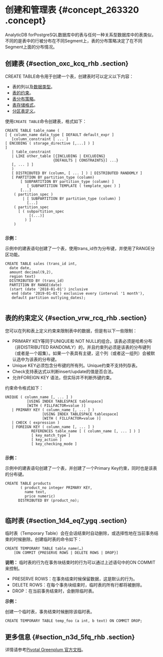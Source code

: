 # 创建和管理表 {#concept_263320 .concept}

AnalyticDB forPostgreSQL数据库中的表与任何一种关系型数据库中的表类似，不同的是表中的行被分布在不同Segment上，表的分布策略决定了在不同Segment上面的分布情况。

## 创建表 {#section_oxc_kcq_rhb .section}

CREATE TABLE命令用于创建一个表，创建表时可以定义以下内容：

-   表的列以及[数据类型](cn.zh-CN/用户指南/数据类型.md#)。
-   [表的约束](https://help.aliyun.com/document_detail/118150.html?section-wlh-fdq-rhb#h2-url-2)。
-   [表分布策略](cn.zh-CN/用户指南/定义数据库对象/表分布策略.md#)。
-   [表存储格式](cn.zh-CN/用户指南/定义数据库对象/表存储格式.md#)。
-   [分区表定义](cn.zh-CN/用户指南/定义数据库对象/表分区.md#)。

使用`CREATE TABLE`命令创建表，格式如下：

```
CREATE TABLE table_name ( 
[ { column_name data_type [ DEFAULT default_expr ] 
   [column_constraint [ ... ]
[ ENCODING ( storage_directive [,...] ) ]
] 
   | table_constraint                                 
   | LIKE other_table [{INCLUDING | EXCLUDING}        
                      {DEFAULTS | CONSTRAINTS}] ...}
   [, ... ] ]
   )
   [ DISTRIBUTED BY (column, [ ... ] ) | DISTRIBUTED RANDOMLY ]          
   [ PARTITION BY partition_type (column)                                 
       [ SUBPARTITION BY partition_type (column) ] 
          [ SUBPARTITION TEMPLATE ( template_spec ) ]
       [...]
    ( partition_spec ) 
        | [ SUBPARTITION BY partition_type (column) ]
          [...]
    ( partition_spec
      [ ( subpartition_spec
           [(...)] 
         ) ] 
    )
				
```

**示例：**

示例中的建表语句创建了一个表，使用trans\_id作为分布键，并使用了RANGE分区功能。

```
CREATE TABLE sales (trans_id int,
  date date, 
  amount decimal(9,2), 
  region text)
  DISTRIBUTED BY (trans_id)  
  PARTITION BY RANGE(date)    
  (start (date '2018-01-01') inclusive
   end (date '2019-01-01') exclusive every (interval '1 month'),
   default partition outlying_dates); 
				
```

## 表的约束定义 {#section_vrw_rcq_rhb .section}

您可以在列和表上定义约束来限制表中的数据，但是有以下一些限制：

-   PRIMARY KEY等同于UNIQUE和 NOT NULL的组合。该表必须是哈希分布（非DISTRIBUTED RANDOMLY）的，并且约束列必须是该表的分布键列（或者是一个超集）。如果一个表具有主键，这个列（或者这一组列）会被默认选中为该表的分布键。
-   Unique KEY必须包含分布键的所有列。Unique约束不支持列存表。
-   Check支持表达式以判断insert/update的值是否合法。
-   允许FOREIGN KEY 语法，但实际并不判断外键约束。

约束命令格式如下：

```
UNIQUE ( column_name [, ... ] )
          [USING INDEX TABLESPACE tablespace] 
          [WITH ( FILLFACTOR=value )] 
   | PRIMARY KEY ( column_name [, ... ] ) 
                 [USING INDEX TABLESPACE tablespace] 
                 [WITH ( FILLFACTOR=value )] 
   | CHECK ( expression )
   | FOREIGN KEY ( column_name [, ... ] )
            REFERENCES table_name [ ( column_name [, ... ] ) ]
            [ key_match_type ]
            [ key_action ]
            [ key_checking_mode ]
				
```

**示例：**

示例中的建表语句创建了一个表，并创建了一个Primary Key约束，同时也是该表的分布键。

```
CREATE TABLE products 
       ( product_no integer PRIMARY KEY, 
         name text, 
         price numeric)
      DISTRIBUTED BY (product_no);
				
```

## 临时表 {#section_1d4_eq7_ygq .section}

临时表（Temporary Table）会在会话结束时自动删除，或选择性地在当前事务结束的时候删除。创建临时表的命令如下：

``` {#codeblock_wfa_qka_77y}
CREATE TEMPORARY TABLE table_name(…)
    [ON COMMIT {PRESERVE ROWS | DELETE ROWS | DROP}]
```

**说明：** 临时表的行为在事务块结束时的行为可以通过上述语句中的ON COMMIT来控制。

-   PRESERVE ROWS：在事务结束时候保留数据，这是默认的行为。
-   DELETE ROWS：在每个事务块结束时，临时表的所有行都将被删除。
-   DROP：在当前事务结束时，会删除临时表。

**示例：**

创建一个临时表，事务结束时候删除该临时表。

``` {#codeblock_n32_y97_2o8}
CREATE TEMPORARY TABLE temp_foo (a int, b text) ON COMMIT DROP;
```

## 更多信息 {#section_n3d_5fq_rhb .section}

详情请参考[Pivotal Greenplum 官方文档](http://gpdb.docs.pivotal.io/4380/ref_guide/sql_commands/CREATE_TABLE.html)。

